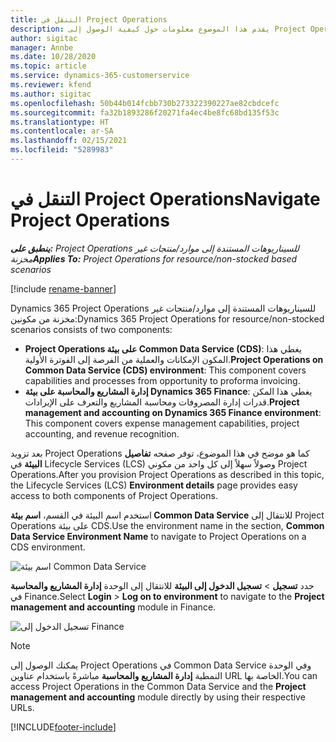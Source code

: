 ```yaml
---
title: التنقل في Project Operations
description: يقدم هذا الموضوع معلومات حول كيفية الوصول إلى Project Operations من Lifecycle Services.
author: sigitac
manager: Annbe
ms.date: 10/28/2020
ms.topic: article
ms.service: dynamics-365-customerservice
ms.reviewer: kfend
ms.author: sigitac
ms.openlocfilehash: 50b44b014fcbb730b273322390227ae82cbdcefc
ms.sourcegitcommit: fa32b1893286f20271fa4ec4be8fc68bd135f53c
ms.translationtype: HT
ms.contentlocale: ar-SA
ms.lasthandoff: 02/15/2021
ms.locfileid: "5289983"
---
```

# <a name="navigate-project-operations"></a><span data-ttu-id="3d1ac-103">التنقل في Project Operations</span><span class="sxs-lookup"><span data-stu-id="3d1ac-103">Navigate Project Operations</span></span>

<span data-ttu-id="3d1ac-104">_**ينطبق على:** Project Operations للسيناريوهات المستندة إلى موارد/منتجات غير مخزنة‬_</span><span class="sxs-lookup"><span data-stu-id="3d1ac-104">_**Applies To:** Project Operations for resource/non-stocked based scenarios_</span></span>

[!include [rename-banner](~/includes/cc-data-platform-banner.md)]

<span data-ttu-id="3d1ac-105">Dynamics 365 Project Operations للسيناريوهات المستندة إلى موارد/منتجات غير مخزنة‬ من مكونين:</span><span class="sxs-lookup"><span data-stu-id="3d1ac-105">Dynamics 365 Project Operations for resource/non-stocked scenarios consists of two components:</span></span> 

 - <span data-ttu-id="3d1ac-106">**Project Operations على بيئة Common Data Service (CDS)**: يغطي هذا المكون الإمكانات والعملية من الفرصة إلى الفوترة الأولية.</span><span class="sxs-lookup"><span data-stu-id="3d1ac-106">**Project Operations on Common Data Service (CDS) environment**: This component covers capabilities and processes from opportunity to proforma invoicing.</span></span> 
 - <span data-ttu-id="3d1ac-107">**إدارة المشاريع والمحاسبة على بيئة Dynamics 365 Finance**: يغطي هذا المكن قدرات إدارة المصروفات ومحاسبة المشاريع والتعرف على الإيرادات.</span><span class="sxs-lookup"><span data-stu-id="3d1ac-107">**Project management and accounting on Dynamics 365 Finance environment**: This component covers expense management capabilities, project accounting, and revenue recognition.</span></span> 

<span data-ttu-id="3d1ac-108">بعد تزويد Project Operations كما هو موضح في هذا الموضوع، توفر صفحه **تفاصيل البيئة** في Lifecycle Services‏ (LCS) وصولاً سهلاً إلى كل واحد من مكوني Project Operations.</span><span class="sxs-lookup"><span data-stu-id="3d1ac-108">After you provision Project Operations as described in this topic, the Lifecycle Services (LCS) **Environment details** page provides easy access to both components of Project Operations.</span></span>  

<span data-ttu-id="3d1ac-109">استخدم اسم البيئة في القسم، **اسم بيئة Common Data Service** للانتقال إلى Project Operations على بيئة CDS.</span><span class="sxs-lookup"><span data-stu-id="3d1ac-109">Use the environment name in the section, **Common Data Service Environment Name** to navigate to Project Operations on a CDS environment.</span></span> 

  ![اسم بيئة Common Data Service](./media/environment-name.PNG)

<span data-ttu-id="3d1ac-111">حدد **تسجيل** > **تسجيل الدخول إلى البيئة** للانتقال إلى الوحدة **إدارة المشاريع والمحاسبة** في Finance.</span><span class="sxs-lookup"><span data-stu-id="3d1ac-111">Select **Login** > **Log on to environment** to navigate to the **Project management and accounting** module in Finance.</span></span>  

   ![تسجيل الدخول إلى Finance](./media/environment-login.PNG)

> [!NOTE]
> <span data-ttu-id="3d1ac-113">يمكنك الوصول إلى Project Operations في Common Data Service وفي الوحدة النمطية **إدارة المشاريع والمحاسبة** مباشرةً باستخدام عناوين URL الخاصة بها.</span><span class="sxs-lookup"><span data-stu-id="3d1ac-113">You can access Project Operations in the Common Data Service and the **Project management and accounting** module directly by using their respective URLs.</span></span> 


[!INCLUDE[footer-include](../includes/footer-banner.md)]